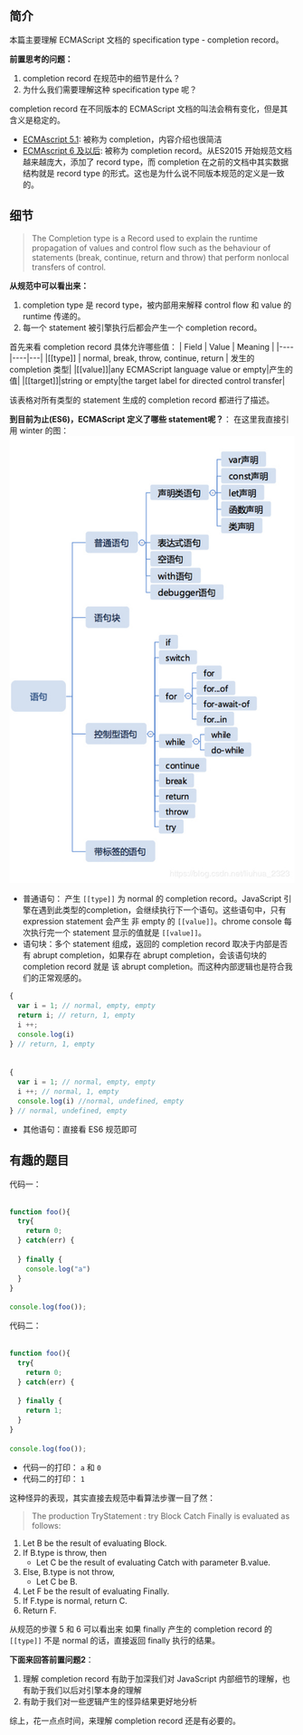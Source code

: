 ## 简介
本篇主要理解 ECMAScript 文档的 specification type - completion record。

**前置思考的问题：**
1. completion record 在规范中的细节是什么？
2. 为什么我们需要理解这种 specification type 呢？

completion record 在不同版本的 ECMAScript 文档的叫法会稍有变化，但是其含义是稳定的。
- [ECMAscript 5.1](http://www.ecma-international.org/ecma-262/5.1/#sec-8.9): 被称为 completion，内容介绍也很简洁
- [ECMAscript 6 及以后](http://www.ecma-international.org/ecma-262/6.0/#sec-completion-record-specification-type): 被称为 completion record。从ES2015 开始规范文档越来越庞大，添加了 record type，而 completion 在之前的文档中其实数据结构就是 record type 的形式。这也是为什么说不同版本规范的定义是一致的。

## 细节
>The Completion type is a Record used to explain the runtime propagation of values and control flow such as the behaviour of statements (break, continue, return and throw) that perform nonlocal transfers of control.

**从规范中可以看出来：**
1. completion type 是 record type，被内部用来解释 control flow 和 value 的 runtime 传递的。
2. 每一个 statement 被引擎执行后都会产生一个 completion record。

首先来看 completion record 具体允许哪些值：
| Field | Value | Meaning |
|----|----|---|
|[[type]] | normal, break, throw, continue, return | 发生的 completion 类型|
|[[value]]|any ECMAScript language value or empty|产生的值|
|[[target]]|string or empty|the target label for directed control transfer|

该表格对所有类型的 statement 生成的 completion record 都进行了描述。

**到目前为止(ES6)，ECMAScript 定义了哪些 statement呢？**：
在这里我直接引用 winter 的图：
![javascript-statement](../images/2020-02-20-winter-javascript-statement.jpg)

- 普通语句： 产生 `[[type]]` 为 normal 的 completion record。JavaScript 引擎在遇到此类型的completion，会继续执行下一个语句。这些语句中，只有 expression statement 会产生 非 empty 的 `[[value]]`。chrome console 每次执行完一个 statement 显示的值就是 `[[value]]`。
- 语句块：多个 statement 组成，返回的 completion record 取决于内部是否有 abrupt completion，如果存在 abrupt completion，会该语句块的 completion record 就是 该 abrupt completion。而这种内部逻辑也是符合我们的正常观感的。
```javascript
{ 
  var i = 1; // normal, empty, empty 
  return i; // return, 1, empty 
  i ++; 
  console.log(i)
} // return, 1, empty


{
  var i = 1; // normal, empty, empty
  i ++; // normal, 1, empty
  console.log(i) //normal, undefined, empty
} // normal, undefined, empty

```

- 其他语句：直接看 ES6 规范即可

## 有趣的题目
代码一：
```javascript

function foo(){
  try{
    return 0;
  } catch(err) {

  } finally {
    console.log("a")
  }
}

console.log(foo());
```

代码二：
```javascript

function foo(){
  try{
    return 0;
  } catch(err) {

  } finally {
    return 1;
  }
}

console.log(foo());
```

- 代码一的打印： `a` 和 `0`
- 代码二的打印： `1`

这种怪异的表现，其实直接去规范中看算法步骤一目了然：
> The production TryStatement : try Block Catch Finally is evaluated as follows:
1. Let B be the result of evaluating Block.
2. If B.type is throw, then
    - Let C be the result of evaluating Catch with parameter B.value.
3. Else, B.type is not throw,
    - Let C be B.
4. Let F be the result of evaluating Finally.
5. If F.type is normal, return C.
6. Return F.

从规范的步骤 5 和 6 可以看出来 如果 finally 产生的 completion record 的 `[[type]]` 不是 normal 的话，直接返回 finally 执行的结果。


**下面来回答前置问题2**：
1. 理解 completion record 有助于加深我们对 JavaScript 内部细节的理解，也有助于我们以后对引擎本身的理解
2. 有助于我们对一些逻辑产生的怪异结果更好地分析

综上，花一点点时间，来理解 completion record 还是有必要的。
